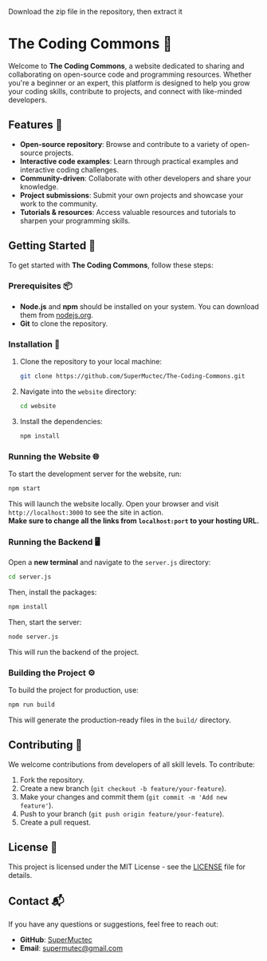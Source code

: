 Download the zip file in the repository, then extract it


# The Coding Commons 🚀

Welcome to **The Coding Commons**, a website dedicated to sharing and collaborating on open-source code and programming resources. Whether you're a beginner or an expert, this platform is designed to help you grow your coding skills, contribute to projects, and connect with like-minded developers.

## Features 🌟

- **Open-source repository**: Browse and contribute to a variety of open-source projects.
- **Interactive code examples**: Learn through practical examples and interactive coding challenges.
- **Community-driven**: Collaborate with other developers and share your knowledge.
- **Project submissions**: Submit your own projects and showcase your work to the community.
- **Tutorials & resources**: Access valuable resources and tutorials to sharpen your programming skills.

## Getting Started 🏁

To get started with **The Coding Commons**, follow these steps:

### Prerequisites 📦

- **Node.js** and **npm** should be installed on your system. You can download them from [nodejs.org](https://nodejs.org/).
- **Git** to clone the repository.

### Installation 🔧

1. Clone the repository to your local machine:
   ```bash
   git clone https://github.com/SuperMuctec/The-Coding-Commons.git
   ```

2. Navigate into the `website` directory:
   ```bash
   cd website
   ```

3. Install the dependencies:
   ```bash
   npm install


### Running the Website 🌐

To start the development server for the website, run:
```bash
npm start
```
This will launch the website locally. Open your browser and visit `http://localhost:3000` to see the site in action.  
**Make sure to change all the links from `localhost:port` to your hosting URL.**

### Running the Backend 🖥️

Open a **new terminal** and navigate to the `server.js` directory:
```bash
cd server.js
```
Then, install the packages:
```bash
npm install
```

Then, start the server:
```bash
node server.js
```

This will run the backend of the project. 

### Building the Project ⚙️

To build the project for production, use:
```bash
npm run build
```
This will generate the production-ready files in the `build/` directory.

## Contributing 🤝

We welcome contributions from developers of all skill levels. To contribute:

1. Fork the repository.
2. Create a new branch (`git checkout -b feature/your-feature`).
3. Make your changes and commit them (`git commit -m 'Add new feature'`).
4. Push to your branch (`git push origin feature/your-feature`).
5. Create a pull request.

## License 📄

This project is licensed under the MIT License - see the [LICENSE](LICENSE) file for details.

## Contact 📬

If you have any questions or suggestions, feel free to reach out:

- **GitHub**: [SuperMuctec](https://github.com/SuperMuctec)
- **Email**: [supermutec@gmail.com](mailto:supermutec@gmail.com)
```
